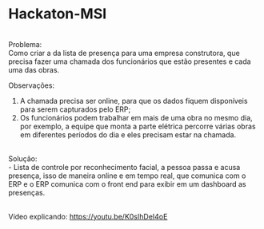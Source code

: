 # Hackaton-MSI
<br>
Problema:<br>
Como criar a da lista de presença para uma empresa construtora, que precisa fazer uma chamada dos funcionários que estão presentes e cada uma das obras. <br>

Observações:<br>

1. A chamada precisa ser online, para que os dados fiquem disponíveis para serem capturados pelo ERP;<br>
2. Os funcionários podem trabalhar em mais de uma obra no mesmo dia, por exemplo, a equipe que monta a parte elétrica percorre várias obras em diferentes períodos do dia e eles precisam estar na chamada.<br>

<br>
Solução:<br>
- Lista de controle por reconhecimento facial, a pessoa passa e acusa presença, isso de maneira online e em tempo real, que comunica com o ERP e o ERP comunica com o front end para exibir em um dashboard as presenças.<br><br>

Vídeo explicando: https://youtu.be/K0sIhDeI4oE <br>
